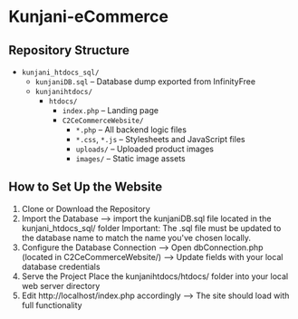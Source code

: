 # Kunjani-eCommerce

## Repository Structure

- `kunjani_htdocs_sql/`
  - `kunjaniDB.sql` – Database dump exported from InfinityFree
  - `kunjanihtdocs/`
    - `htdocs/`
      - `index.php` – Landing page
      - `C2CeCommerceWebsite/`
        - `*.php` – All backend logic files
        - `*.css`, `*.js` – Stylesheets and JavaScript files
        - `uploads/` – Uploaded product images
        - `images/` – Static image assets

## How to Set Up the Website
1. Clone or Download the Repository
2. Import the Database
--> import the kunjaniDB.sql file located in the kunjani_htdocs_sql/ folder
Important: The .sql file must be updated to the database name to match the name you've chosen locally.
3. Configure the Database Connection
--> Open dbConnection.php (located in C2CeCommerceWebsite/)
--> Update fields with your local database credentials
4. Serve the Project
Place the kunjanihtdocs/htdocs/ folder into your local web server directory
5. Edit http://localhost/index.php accordingly
--> The site should load with full functionality

